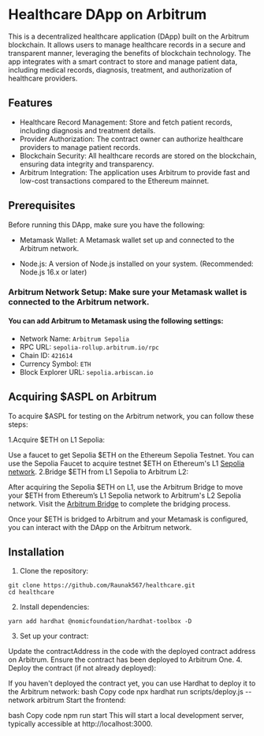 # Healthcare DApp on Arbitrum

This is a decentralized healthcare application (DApp) built on the Arbitrum blockchain. It allows users to manage healthcare records in a secure and transparent manner, leveraging the benefits of blockchain technology. The app integrates with a smart contract to store and manage patient data, including medical records, diagnosis, treatment, and authorization of healthcare providers.

## Features

* Healthcare Record Management: Store and fetch patient records, including diagnosis and treatment details.
* Provider Authorization: The contract owner can authorize healthcare providers to manage patient records.
* Blockchain Security: All healthcare records are stored on the blockchain, ensuring data integrity and transparency.
* Arbitrum Integration: The application uses Arbitrum to provide fast and low-cost transactions compared to the Ethereum mainnet.

## Prerequisites

Before running this DApp, make sure you have the following:

* Metamask Wallet: A Metamask wallet set up and connected to the Arbitrum network.

* Node.js: A version of Node.js installed on your system. (Recommended: Node.js 16.x or later)

### Arbitrum Network Setup: Make sure your Metamask wallet is connected to the Arbitrum network. 
#### You can add Arbitrum to Metamask using the following settings:
* Network Name: ```Arbitrum Sepolia```
* RPC URL: ```sepolia-rollup.arbitrum.io/rpc```
* Chain ID: ```421614```
* Currency Symbol: ```ETH```
* Block Explorer URL: ```sepolia.arbiscan.io```

## Acquiring $ASPL on Arbitrum
To acquire $ASPL for testing on the Arbitrum network, you can follow these steps:

1.Acquire $ETH on L1 Sepolia:

Use a faucet to get Sepolia $ETH on the Ethereum Sepolia Testnet. You can use the Sepolia Faucet to acquire testnet $ETH on Ethereum's L1 [Sepolia network](https://cloud.google.com/application/web3/faucet/ethereum/sepolia).
2.Bridge $ETH from L1 Sepolia to Arbitrum L2:

After acquiring the Sepolia $ETH on L1, use the Arbitrum Bridge to move your $ETH from Ethereum’s L1 Sepolia network to Arbitrum's L2 Sepolia network.
Visit the [Arbitrum Bridge](https://bridge.arbitrum.io/) to complete the bridging process.

Once your $ETH is bridged to Arbitrum and your Metamask is configured, you can interact with the DApp on the Arbitrum network.

## Installation
1. Clone the repository:
```
git clone https://github.com/Raunak567/healthcare.git
cd healthcare
```
2. Install dependencies:
```
yarn add hardhat @nomicfoundation/hardhat-toolbox -D
```
3. Set up your contract:

Update the contractAddress in the code with the deployed contract address on Arbitrum. Ensure the contract has been deployed to Arbitrum One.
4. Deploy the contract (if not already deployed):

If you haven't deployed the contract yet, you can use Hardhat to deploy it to the Arbitrum network:
bash
Copy code
npx hardhat run scripts/deploy.js --network arbitrum
Start the frontend:

bash
Copy code
npm run start
This will start a local development server, typically accessible at http://localhost:3000.
